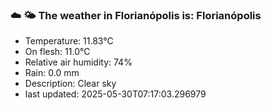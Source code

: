 ### ☁️ 🌤️  The weather in Florianópolis is: Florianópolis

- Temperature: 11.83°C
- On flesh: 11.0°C
- Relative air humidity: 74%
- Rain: 0.0 mm
- Description: Clear sky
- last updated: 2025-05-30T07:17:03.296979
